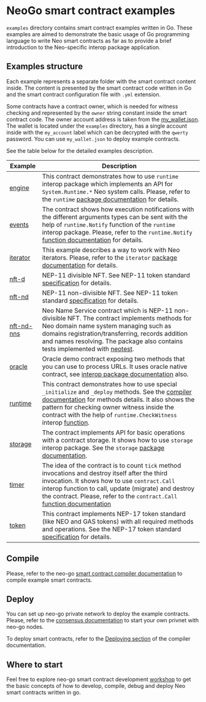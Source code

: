 # NeoGo smart contract examples

`examples` directory contains smart contract examples written in Go. 
These examples are aimed to demonstrate the basic usage of Go programming 
language to write Neo smart contracts as far as to provide a brief introduction
to the Neo-specific interop package application.

## Examples structure

Each example represents a separate folder with the smart contract content inside.
The content is presented by the smart contract code written in Go and the smart
contract configuration file with `.yml` extension.

Some contracts have a contract owner, which is needed for witness checking and 
represented by the `owner` string constant inside the smart contract code. The 
owner account address is taken from the [my_wallet.json](my_wallet.json). The 
wallet is located under the `examples` directory, has a single account inside 
with the `my_account` label which can be decrypted with the `qwerty` password. 
You can use `my_wallet.json` to deploy example contracts.

See the table below for the detailed examples description.

| Example                  | Description |
|--------------------------| --- |
| [engine](engine)         | This contract demonstrates how to use `runtime` interop package which implements an API for `System.Runtime.*` Neo system calls. Please, refer to the `runtime` [package documentation](../pkg/interop/doc.go) for details. |
| [events](events)         | The contract shows how execution notifications with the different arguments types can be sent with the help of `runtime.Notify` function of the `runtime` interop package. Please, refer to the `runtime.Notify` [function documentation](../pkg/interop/runtime/runtime.go) for details. |
| [iterator](iterator)     | This example describes a way to work with Neo iterators. Please, refer to the `iterator` [package documentation](../pkg/interop/iterator/iterator.go) for details. |
| [nft-d](nft-d)           | NEP-11 divisible NFT. See NEP-11 token standard [specification](https://github.com/neo-project/proposals/blob/master/nep-11.mediawiki) for details. |
| [nft-nd](nft-nd)         | NEP-11 non-divisible NFT. See NEP-11 token standard [specification](https://github.com/neo-project/proposals/blob/master/nep-11.mediawiki) for details. |
| [nft-nd-nns](nft-nd-nns) | Neo Name Service contract which is NEP-11 non-divisible NFT. The contract implements methods for Neo domain name system managing such as domains registration/transferring, records addition and names resolving. The package also contains tests implemented with [neotest](https://pkg.go.dev/github.com/nspcc-dev/neo-go/pkg/neotest). |
| [oracle](oracle)         | Oracle demo contract exposing two methods that you can use to process URLs. It uses oracle native contract, see [interop package documentation](../pkg/interop/native/oracle/oracle.go) also. |
| [runtime](runtime)       | This contract demonstrates how to use special `_initialize` and `_deploy` methods. See the [compiler documentation](../docs/compiler.md#vm-api-interop-layer ) for methods details. It also shows the pattern for checking owner witness inside the contract with the help of `runtime.CheckWitness` interop [function](../pkg/interop/runtime/runtime.go). |
| [storage](storage)       | The contract implements API for basic operations with a contract storage. It shows how to use `storage` interop package. See the `storage` [package documentation](../pkg/interop/storage/storage.go). |
| [timer](timer)           | The idea of the contract is to count `tick` method invocations and destroy itself after the third invocation. It shows how to use `contract.Call` interop function to call, update (migrate) and destroy the contract. Please, refer to the `contract.Call` [function documentation](../pkg/interop/contract/contract.go) |
| [token](token)           | This contract implements NEP-17 token standard (like NEO and GAS tokens) with all required methods and operations. See the NEP-17 token standard [specification](https://github.com/neo-project/proposals/pull/126) for details. |

## Compile

Please, refer to the neo-go
[smart contract compiler documentation](../docs/compiler.md) to compile example
smart contracts.

## Deploy

You can set up neo-go private network to deploy the example contracts. Please, 
refer to the [consensus documentation](../docs/consensus.md) to start your own 
privnet with neo-go nodes.

To deploy smart contracts, refer to the 
[Deploying section](../docs/compiler.md#deploying) of the compiler documentation.

## Where to start

Feel free to explore neo-go smart contract development 
[workshop](https://github.com/nspcc-dev/neo-go-sc-wrkshp) to get the basic
concepts of how to develop, compile, debug and deploy Neo smart contracts written
in go.




